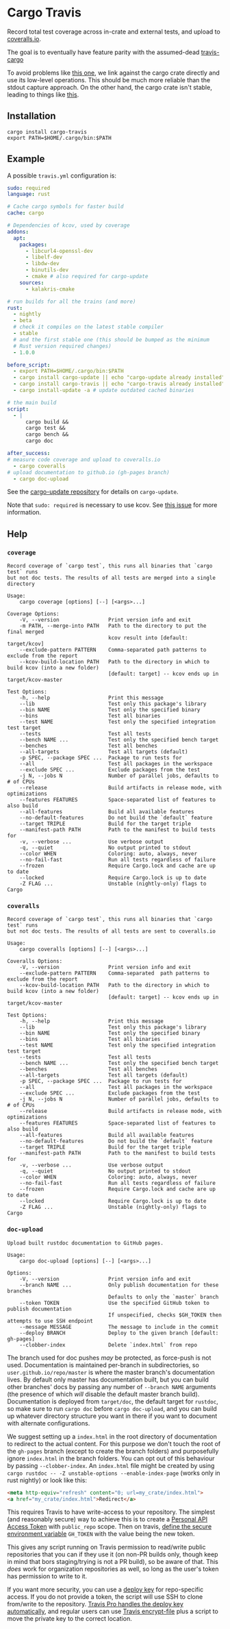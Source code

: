 # Cargo Travis

Record total test coverage across in-crate and external tests, and upload to [coveralls.io](https://coveralls.io).

The goal is to eventually have feature parity with the assumed-dead [travis-cargo](https://github.com/huonw/travis-cargo)

To avoid problems like [this one](https://github.com/huonw/travis-cargo/pull/55), we link against the cargo crate directly and use its low-level operations. This should be much more reliable than the stdout capture approach. On the other hand, the cargo crate isn't stable, leading to things like [this](https://github.com/roblabla/cargo-travis/issues/1).

## Installation

```
cargo install cargo-travis
export PATH=$HOME/.cargo/bin:$PATH
```

## Example

A possible `travis.yml` configuration is:

```yaml
sudo: required
language: rust

# Cache cargo symbols for faster build
cache: cargo

# Dependencies of kcov, used by coverage
addons:
  apt:
    packages:
      - libcurl4-openssl-dev
      - libelf-dev
      - libdw-dev
      - binutils-dev
      - cmake # also required for cargo-update
    sources:
      - kalakris-cmake

# run builds for all the trains (and more)
rust:
  - nightly
  - beta
  # check it compiles on the latest stable compiler
  - stable
  # and the first stable one (this should be bumped as the minimum
  # Rust version required changes)
  - 1.0.0

before_script:
  - export PATH=$HOME/.cargo/bin:$PATH
  - cargo install cargo-update || echo "cargo-update already installed"
  - cargo install cargo-travis || echo "cargo-travis already installed"
  - cargo install-update -a # update outdated cached binaries

# the main build
script:
  - |
      cargo build &&
      cargo test &&
      cargo bench &&
      cargo doc

after_success:
# measure code coverage and upload to coveralls.io
  - cargo coveralls
# upload documentation to github.io (gh-pages branch)
  - cargo doc-upload
```

See the [cargo-update repository](https://github.com/nabijaczleweli/cargo-update) for details on `cargo-update`.

Note that `sudo: required` is necessary to use kcov. See [this issue](https://github.com/travis-ci/travis-ci/issues/9061) for more information.

## Help

### `coverage`

```
Record coverage of `cargo test`, this runs all binaries that `cargo test` runs
but not doc tests. The results of all tests are merged into a single directory

Usage:
    cargo coverage [options] [--] [<args>...]

Coverage Options:
    -V, --version                Print version info and exit
    -m PATH, --merge-into PATH   Path to the directory to put the final merged
                                 kcov result into [default: target/kcov]
    --exclude-pattern PATTERN    Comma-separated path patterns to exclude from the report
    --kcov-build-location PATH   Path to the directory in which to build kcov (into a new folder)
                                 [default: target] -- kcov ends up in target/kcov-master

Test Options:
    -h, --help                   Print this message
    --lib                        Test only this package's library
    --bin NAME                   Test only the specified binary
    --bins                       Test all binaries
    --test NAME                  Test only the specified integration test target
    --tests                      Test all tests
    --bench NAME ...             Test only the specified bench target
    --benches                    Test all benches
    --all-targets                Test all targets (default)
    -p SPEC, --package SPEC ...  Package to run tests for
    --all                        Test all packages in the workspace
    --exclude SPEC ...           Exclude packages from the test
    -j N, --jobs N               Number of parallel jobs, defaults to # of CPUs
    --release                    Build artifacts in release mode, with optimizations
    --features FEATURES          Space-separated list of features to also build
    --all-features               Build all available features
    --no-default-features        Do not build the `default` feature
    --target TRIPLE              Build for the target triple
    --manifest-path PATH         Path to the manifest to build tests for
    -v, --verbose ...            Use verbose output
    -q, --quiet                  No output printed to stdout
    --color WHEN                 Coloring: auto, always, never
    --no-fail-fast               Run all tests regardless of failure
    --frozen                     Require Cargo.lock and cache are up to date
    --locked                     Require Cargo.lock is up to date
    -Z FLAG ...                  Unstable (nightly-only) flags to Cargo
```

### `coveralls`

```
Record coverage of `cargo test`, this runs all binaries that `cargo test` runs
but not doc tests. The results of all tests are sent to coveralls.io

Usage:
    cargo coveralls [options] [--] [<args>...]

Coveralls Options:
    -V, --version                Print version info and exit
    --exclude-pattern PATTERN    Comma-separated  path patterns to exclude from the report
    --kcov-build-location PATH   Path to the directory in which to build kcov (into a new folder)
                                 [default: target] -- kcov ends up in target/kcov-master

Test Options:
    -h, --help                   Print this message
    --lib                        Test only this package's library
    --bin NAME                   Test only the specified binary
    --bins                       Test all binaries
    --test NAME                  Test only the specified integration test target
    --tests                      Test all tests
    --bench NAME ...             Test only the specified bench target
    --benches                    Test all benches
    --all-targets                Test all targets (default)
    -p SPEC, --package SPEC ...  Package to run tests for
    --all                        Test all packages in the workspace
    --exclude SPEC ...           Exclude packages from the test
    -j N, --jobs N               Number of parallel jobs, defaults to # of CPUs
    --release                    Build artifacts in release mode, with optimizations
    --features FEATURES          Space-separated list of features to also build
    --all-features               Build all available features
    --no-default-features        Do not build the `default` feature
    --target TRIPLE              Build for the target triple
    --manifest-path PATH         Path to the manifest to build tests for
    -v, --verbose ...            Use verbose output
    -q, --quiet                  No output printed to stdout
    --color WHEN                 Coloring: auto, always, never
    --no-fail-fast               Run all tests regardless of failure
    --frozen                     Require Cargo.lock and cache are up to date
    --locked                     Require Cargo.lock is up to date
    -Z FLAG ...                  Unstable (nightly-only) flags to Cargo
```

### `doc-upload`

```
Upload built rustdoc documentation to GitHub pages.

Usage:
    cargo doc-upload [options] [--] [<args>...]

Options:
    -V, --version                Print version info and exit
    --branch NAME ...            Only publish documentation for these branches
                                 Defaults to only the `master` branch
    --token TOKEN                Use the specified GitHub token to publish documentation
                                 If unspecified, checks $GH_TOKEN then attempts to use SSH endpoint
    --message MESSAGE            The message to include in the commit
    --deploy BRANCH              Deploy to the given branch [default: gh-pages]
    --clobber-index              Delete `index.html` from repo
```

The branch used for doc pushes _may_ be protected, as force-push is not used. Documentation is maintained per-branch
in subdirectories, so `user.github.io/repo/master` is where the master branch's documentation lives. By default only
master has documentation built, but you can build other branches' docs by passing any number of `--branch NAME`
arguments (the presence of which _will_ disable the default master branch build). Documentation is deployed from
`target/doc`, the default target for `rustdoc`, so make sure to run `cargo doc` before `cargo doc-upload`, and you can
build up whatever directory structure you want in there if you want to document with alternate configurations.

We suggest setting up a `index.html` in the root directory of documentation to redirect to the actual content.
For this purpose we don't touch the root of the `gh-pages` branch (except to create the branch folders) and purposefully
ignore `index.html` in the branch folders. You can opt out of this behaviour by passing `--clobber-index`. An `index.html`
file might be created by using `cargo rustdoc -- -Z unstable-options --enable-index-page` (works only in rust nightly) or
look like this:

```html
<meta http-equiv="refresh" content="0; url=my_crate/index.html">
<a href="my_crate/index.html">Redirect</a>
```

This requires Travis to have write-access to your repository. The simplest (and reasonably secure) way to achieve this
is to create a [Personal API Access Token](https://github.com/blog/1509-personal-api-tokens) with `public_repo` scope.
Then on travis, [define the secure environment variable][Travis envvar] `GH_TOKEN` with the value being the new token.

  [Travis envvar]: <https://docs.travis-ci.com/user/environment-variables/#Defining-Variables-in-Repository-Settings>
  [Travis Pro deploy]: <https://blog.travis-ci.com/2012-07-26-travis-pro-update-deploy-keys>
  [Travis encrypt-file]: <https://docs.travis-ci.com/user/encrypting-files/>

This gives any script running on Travis permission to read/write public repositories that you can if they use it
(on non-PR builds only, though keep in mind that bors staging/trying is not a PR build), so be aware of that.
This _does_ work for organization repositories as well, so long as the user's token has permission to write to it.

If you want more security, you can use a [deploy key](https://github.com/blog/2024-read-only-deploy-keys) for
repo-specific access. If you do not provide a token, the script will use SSH to clone from/write to the repository.
[Travis Pro handles the deploy key automatically][Travis Pro deploy], and regular users can use [Travis encrypt-file]
plus a script to move the private key to the correct location.
